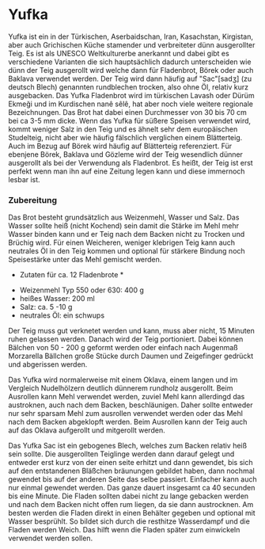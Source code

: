 # Yufka

Yufka ist ein in der Türkischen, Aserbaidschan, Iran, Kasachstan, Kirgistan, aber auch Grichischen Küche stamender und verbreiteter dünn ausgerollter Teig. Es ist als UNESCO Weltkulturerbe anerkannt und dabei gibt es verschiedene Varianten die sich hauptsächlich dadurch unterscheiden wie dünn der Teig ausgerollt wird welche dann für Fladenbrot, Börek oder auch Baklava verwendet werden. Der Teig wird dann häufig auf "Sac"[sadʒ] (zu deutsch Blech) genannten rundblechen trocken, also ohne Öl, relativ kurz ausgebacken.
Das Yufka Fladenbrot wird im türkischen Lavash oder Dürüm Ekmeği und im Kurdischen nanê sêlê, hat aber noch viele weitere regionale Bezeichnungen. Das Brot hat dabei einen Durchmesser von 30 bis 70 cm bei ca 3-5 mm dicke.
Wenn das Yufka für süßere Speisen verwendet wird, kommt weniger Salz in den Teig und es ähnelt sehr dem europäischen Studelteig, nicht aber wie häufig fälschlich verglichen einem Blätterteig. Auch im Bezug auf Börek wird häufig auf Blätterteig referenziert. Für ebenjene Börek, Baklava und Gözleme wird der Teig wesendlich dünner ausgerollt als bei der Verwendung als Fladenbrot. Es heißt, der Teig ist erst perfekt wenn man ihn auf eine Zeitung legen kann und diese immernoch lesbar ist.

### Zubereitung

Das Brot besteht grundsätzlich aus Weizenmehl, Wasser und Salz. Das Wasser sollte heiß (nicht Kochend) sein damit die Stärke im Mehl mehr Wasser binden kann und er Teig nach dem Backen nicht zu Trocken und Brüchig wird. Für einen Weicheren, weniger klebrigen Teig kann auch neutrales Öl in den Teig kommen und optional für stärkere Bindung noch Speisestärke unter das Mehl gemischt werden. 

* Zutaten für ca. 12 Fladenbrote *
- Weizenmehl Typ 550 oder 630: 400 g
- heißes Wasser: 200 ml
- Salz: ca. 5 -10 g
- neutrales Öl: ein schwups

Der Teig muss gut verknetet werden und kann, muss aber nicht, 15 Minuten ruhen gelassen werden. Danach wird der Teig portioniert. Dabei können Bälchen von 50 - 200 g geformt werden oder einfach nach Augenmaß Morzarella Bällchen große Stücke durch Daumen und Zeigefinger gedrückt und abgerissen werden.  

Das Yufka wird normalerweise mit einem Oklava, einem langen und im Vergleich Nudelhölzern deutlich dünnerem rundholz ausgerollt. Beim Ausrollen kann Mehl verwendet werden, zuviel Mehl kann allerdingd das austroknen, auch nach dem Backen, beschläunigen. Daher sollte entweder nur sehr sparsam Mehl zum ausrollen verwendet werden oder das Mehl nach dem Backen abgeklopft werden. Beim Ausrollen kann der Teig auch auf das Oklava aufgerollt und mitgerollt werden.

Das Yufka Sac ist ein gebogenes Blech, welches zum Backen relativ heiß sein sollte. Die ausgerollten Teiglinge werden dann darauf gelegt und entweder erst kurz von der einen seite erhitzt und dann gewendet, bis sich auf den entstandenen Bläßchen bräunungen gebildet haben, dann nochmal gewendet bis auf der anderen Seite das selbe passiert. Einfacher kann auch nur einmal gewendet werden. Das ganze dauert insgesamt ca 40 secunden bis eine Minute. Die Fladen sollten dabei nicht zu lange gebacken werden und nach dem Backen nicht offen rum liegen, da sie dann austrocknen. Am besten werden die Fladen direkt in einen Behälter gegeben und optional mit Wasser besprühlt. So bildet sich durch die resthitze Wasserdampf und die Fladen werden Weich. Das hilft wenn die Fladen später zum einwickeln verwendet werden sollen.
